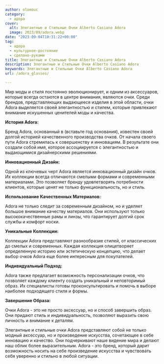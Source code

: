 ```yaml
---
author: olomouc
category:
  - адора
cover:
  alt: Элегантные и Стильные Очки Alberto Casiano Adora
  image: 2023/09/adora.webp
date: "2023-09-04T10:31:22+00:00"
tag:
  - адора
  - культурное-достояние
  - сделано-руками
title: Элегантные и Стильные Очки Alberto Casiano Adora
description: Элегантные и Стильные Очки Alberto Casiano Adora
keywords: Элегантные и Стильные Очки Alberto Casiano Adora
url: /adora_glasses/

---
```

Мир моды и стиля постоянно эволюционирует, и одним из аксессуаров, которые всегда остаются в центре внимания, являются очки. Среди брендов, представляющих выдающееся изделия в этой области, очки Adora выделяется своей элегантностью и стилем, которые привлекают внимание искушенных ценителей моды и качества.

**История Adora:**

Бренд Adora, основанный в (вставьте год основания), известен своей долгой историей качественного производства очков. От начала своего пути Adora стремилась к совершенству и инновациям. В результате они создали собой имя, которое ассоциируется с элегантностью и выдающимися дизайнерскими решениями.

**Инновационный Дизайн:**

Одной из ключевых черт Adora является инновационный дизайн очков. Их коллекции всегда отличаются смелыми формами и современными материалами. Это позволяет бренду удовлетворять потребности клиентов, которые ценят не только функциональность, но и стиль.

**Использование Качественных Материалов:**

Adora не только следит за современным дизайном, но и уделяет большое внимание качеству материалов. Они используют только высококачественные рамы и линзы, что гарантирует долгий срок службы и комфорт носки.

**Уникальные Коллекции:**

Коллекции Adora представляют разнообразие стилей, от классических до смелых и современных. Каждая коллекция олицетворяет определенную историю или эстетическую концепцию, что делает выбор очков Adora еще более интересным для покупателей.

**Индивидуальный Подход:**

Adora также предлагает возможность персонализации очков, что позволяет каждому клиенту создать уникальный и неповторимый образ. Их специалисты готовы проконсультировать и помочь в выборе наиболее подходящего стиля и формы.

**Завершение Образа:**

Очки Adora - это не просто аксессуар, но и способ завершить образ. Они придают стиль и индивидуальность, позволяют выразить свою личность и внимание к деталям.

Элегантные и стильные очки Adora представляют собой не только модный аксессуар, но и произведение искусства, сочетающее в себе инновацию и качество. Они подчеркивают наше видение мира и делают наш облик более выразительным. Adora - это бренд, который дарит возможность носить на себе произведение искусства и чувствовать себя уверенно и стильно в любой ситуации.
